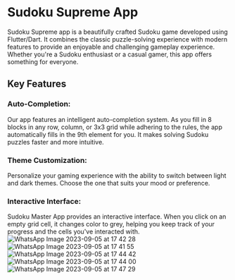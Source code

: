 # Sudoku Supreme App
Sudoku Supreme app is a beautifully crafted Sudoku game developed using Flutter/Dart. It combines the classic puzzle-solving experience with modern features to provide an enjoyable and challenging gameplay experience. Whether you're a Sudoku enthusiast or a casual gamer, this app offers something for everyone.

## Key Features

### Auto-Completion: 
Our app features an intelligent auto-completion system. As you fill in 8 blocks in any row, column, or 3x3 grid while adhering to the rules, the app automatically fills in the 9th element for you. It makes solving Sudoku puzzles faster and more intuitive.

### Theme Customization: 
Personalize your gaming experience with the ability to switch between light and dark themes. Choose the one that suits your mood or preference.

### Interactive Interface: 
Sudoku Master App provides an interactive interface. When you click on an empty grid cell, it changes color to grey, helping you keep track of your progress and the cells you've interacted with.
![WhatsApp Image 2023-09-05 at 17 42 28](https://github.com/lakshayaarora22/Sudoku/assets/91743760/5381e56a-5b8d-47ee-ad00-bd281a431dfd)
![WhatsApp Image 2023-09-05 at 17 41 55](https://github.com/lakshayaarora22/Sudoku/assets/91743760/8fb4c7d1-46a1-4511-bb6e-f494493cd13d)
![WhatsApp Image 2023-09-05 at 17 44 42](https://github.com/lakshayaarora22/Sudoku/assets/91743760/b46ed7d3-1a17-42aa-b7be-8b9d9ce9ba63)
![WhatsApp Image 2023-09-05 at 17 44 00](https://github.com/lakshayaarora22/Sudoku/assets/91743760/7afc6a64-33ba-44f0-8bb4-3fe3d247e431)
![WhatsApp Image 2023-09-05 at 17 47 29](https://github.com/lakshayaarora22/Sudoku/assets/91743760/f19d1745-8337-4a64-a523-2f9c7053097a)
